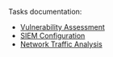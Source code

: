 Tasks documentation:
- [Vulnerability Assessment](./Vulnerability-assessment.md)
- [SIEM Configuration](./SIEM-Configuration.md)
- [Network Traffic Analysis](./Network-traffic-analysis.md)
